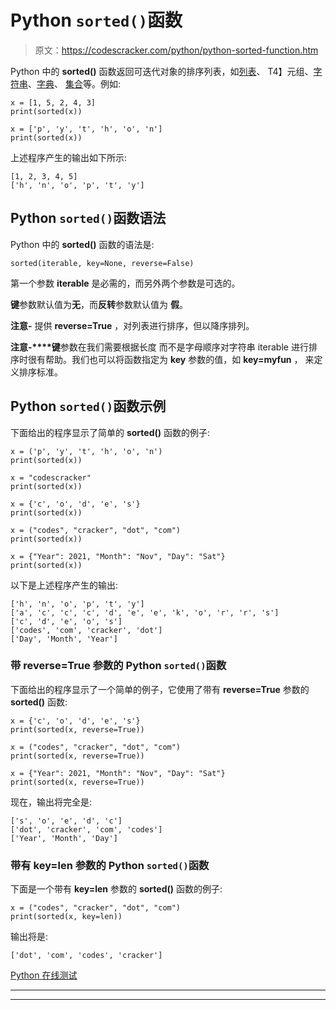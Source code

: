 # Python `sorted()`函数

> 原文：<https://codescracker.com/python/python-sorted-function.htm>

Python 中的 **sorted()** 函数返回可迭代对象的排序列表，如[列表](/python/python-lists.htm)、 T4】元组、[字符串](/python/python-strings.htm)、[字典](/python/python-dictionary.htm)、 [集合](/python/python-set.htm)等。例如:

```
x = [1, 5, 2, 4, 3]
print(sorted(x))

x = ['p', 'y', 't', 'h', 'o', 'n']
print(sorted(x))
```

上述程序产生的输出如下所示:

```
[1, 2, 3, 4, 5]
['h', 'n', 'o', 'p', 't', 'y']
```

## Python `sorted()`函数语法

Python 中的 **sorted()** 函数的语法是:

```
sorted(iterable, key=None, reverse=False)
```

第一个参数 **iterable** 是必需的，而另外两个参数是可选的。

**键**参数默认值为**无**，而**反转**参数默认值为 **假**。

**注意-** 提供 **reverse=True** ，对列表进行排序，但以降序排列。

**注意-****键**参数在我们需要根据长度 而不是字母顺序对字符串 iterable 进行排序时很有帮助。我们也可以将函数指定为 **key** 参数的值，如 **key=myfun** ， 来定义排序标准。

## Python `sorted()`函数示例

下面给出的程序显示了简单的 **sorted()** 函数的例子:

```
x = ('p', 'y', 't', 'h', 'o', 'n')
print(sorted(x))

x = "codescracker"
print(sorted(x))

x = {'c', 'o', 'd', 'e', 's'}
print(sorted(x))

x = ("codes", "cracker", "dot", "com")
print(sorted(x))

x = {"Year": 2021, "Month": "Nov", "Day": "Sat"}
print(sorted(x))
```

以下是上述程序产生的输出:

```
['h', 'n', 'o', 'p', 't', 'y']
['a', 'c', 'c', 'c', 'd', 'e', 'e', 'k', 'o', 'r', 'r', 's']
['c', 'd', 'e', 'o', 's']
['codes', 'com', 'cracker', 'dot']
['Day', 'Month', 'Year']
```

### 带 reverse=True 参数的 Python `sorted()`函数

下面给出的程序显示了一个简单的例子，它使用了带有 **reverse=True** 参数的 **sorted()** 函数:

```
x = {'c', 'o', 'd', 'e', 's'}
print(sorted(x, reverse=True))

x = ("codes", "cracker", "dot", "com")
print(sorted(x, reverse=True))

x = {"Year": 2021, "Month": "Nov", "Day": "Sat"}
print(sorted(x, reverse=True))
```

现在，输出将完全是:

```
['s', 'o', 'e', 'd', 'c']
['dot', 'cracker', 'com', 'codes']
['Year', 'Month', 'Day']
```

### 带有 key=len 参数的 Python `sorted()`函数

下面是一个带有 **key=len** 参数的 **sorted()** 函数的例子:

```
x = ("codes", "cracker", "dot", "com")
print(sorted(x, key=len))
```

输出将是:

```
['dot', 'com', 'codes', 'cracker']
```

[Python 在线测试](/exam/showtest.php?subid=10)

* * *

* * *
